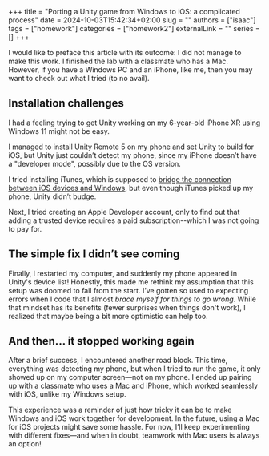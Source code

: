 +++
title = "Porting a Unity game from Windows to iOS: a complicated process"
date = 2024-10-03T15:42:34+02:00
slug = ""
authors = ["isaac"]
tags = ["homework"]
categories = ["homework2"]
externalLink = ""
series = []
+++

I would like to preface this article with its outcome: I did not manage to make this work. I finished the lab with a classmate who has a Mac. However, if you have a Windows PC and an iPhone, like me, then you may want to check out what I tried (to no avail).

## Installation challenges

I had a feeling trying to get Unity working on my 6-year-old iPhone XR using Windows 11 might not be easy. 

I managed to install Unity Remote 5 on my phone and set Unity to build for iOS, but Unity just couldn’t detect my phone, since my iPhone doesn’t have a "developer mode", possibly due to the OS version. 

I tried installing iTunes, which is supposed to [bridge the connection between iOS devices and Windows](https://discussions.unity.com/t/cant-connect-to-iphone-via-unity-5-remote-with-usb-3-0-ports/172452/3), but even though iTunes picked up my phone, Unity didn’t budge.

Next, I tried creating an Apple Developer account, only to find out that adding a trusted device requires a paid subscription--which I was not going to pay for.

## The simple fix I didn’t see coming

Finally, I restarted my computer, and suddenly my phone appeared in Unity's device list! Honestly, this made me rethink my assumption that this setup was doomed to fail from the start. I’ve gotten so used to expecting errors when I code that I almost _brace myself for things to go wrong_. While that mindset has its benefits (fewer surprises when things don't work), I realized that maybe being a bit more optimistic can help too.

## And then... it stopped working again

After a brief success, I encountered another road block. This time, everything was detecting my phone, but when I tried to run the game, it only showed up on my computer screen—not on my phone. I ended up pairing up with a classmate who uses a Mac and iPhone, which worked seamlessly with iOS, unlike my Windows setup.

This experience was a reminder of just how tricky it can be to make Windows and iOS work together for development. In the future, using a Mac for iOS projects might save some hassle. For now, I’ll keep experimenting with different fixes—and when in doubt, teamwork with Mac users is always an option!